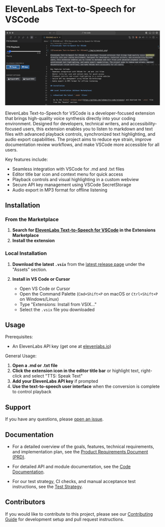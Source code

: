 # ElevenLabs Text-to-Speech for VSCode

![ElevenLabs Text-to-Speech for VSCode](./docs/img/screenshot.png)

ElevenLabs Text-to-Speech for VSCode is a developer-focused extension that brings high-quality voice synthesis directly into your coding environment. Designed for developers, technical writers, and accessibility-focused users, this extension enables you to listen to markdown and text files with advanced playback controls, synchronized text highlighting, and audio export capabilities. The project aims to reduce eye strain, improve documentation review workflows, and make VSCode more accessible for all users.

Key features include:
- Seamless integration with VSCode for .md and .txt files
- Editor title bar icon and context menu for quick access
- Playback controls and visual highlighting in a custom webview
- Secure API key management using VSCode SecretStorage
- Audio export in MP3 format for offline listening

## Installation

### From the Marketplace

1. **Search for [ElevenLabs Text-to-Speech for VSCode](https://marketplace.visualstudio.com/items?itemName=lekman.tts-code) in the Extensions Marketplace**
2. **Install the extension**

### Local Installation

1. **Download the latest `.vsix`** from the [latest release page](https://github.com/lekman/tts-code/releases) under the "Assets" section.

2. **Install in VS Code or Cursor**

   - Open VS Code or Cursor
   - Open the Command Palette (`Cmd+Shift+P` on macOS or `Ctrl+Shift+P` on Windows/Linux)
   - Type "Extensions: Install from VSIX..."
   - Select the `.vsix` file you downloaded

## Usage

Prerequisites:
- An ElevenLabs API key (get one at [elevenlabs.io](https://elevenlabs.io))

General Usage:

1. **Open a .md or .txt file**
2. **Click the extension icon in the editor title bar** or highlight text, right-click and select "TTS: Speak Text"
3. **Add your ElevenLabs API key** if prompted
4. **Use the text-to-speech user interface** when the conversion is complete to control playback

## Support

If you have any questions, please [open an issue](https://github.com/lekman/tts-code/issues/new?template=feature_request.md).

## Documentation

- For a detailed overview of the goals, features, technical requirements, and implementation plan, see the [Product Requirements Document (PRD)](https://github.com/lekman/tts-code/blob/tts-code%40v1.2.0/docs/PRD.md).

- For detailed API and module documentation, see the [Code Documentation](https://github.com/lekman/tts-code/blob/tts-code%40v1.2.0/docs/api/README.md).

- For our test strategy, CI checks, and manual acceptance test instructions, see the [Test Strategy](https://github.com/lekman/tts-code/blob/tts-code%40v1.2.0/docs/TEST.md).

## Contributors

If you would like to contribute to this project, please see our [Contributing Guide](https://github.com/lekman/tts-code/blob/tts-code%40v1.2.0/docs/CONTRIBUTING.md) for development setup and pull request instructions.
